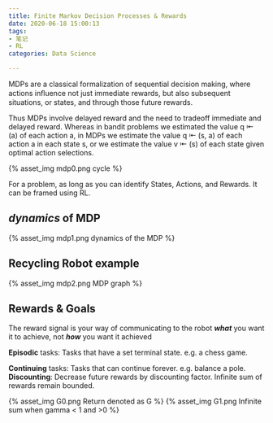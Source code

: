 ```yaml
---
title: Finite Markov Decision Processes & Rewards
date: 2020-06-18 15:00:13
tags: 
- 笔记
- RL
categories: Data Science

---
```


MDPs are a classical formalization of sequential decision making, where actions inﬂuence not just immediate rewards, but also subsequent situations, or states, and through those future rewards. 

Thus MDPs involve delayed reward and the need to tradeoff immediate and delayed reward. Whereas in bandit problems we estimated the value q ⇤ (a) of each action a, in MDPs we estimate the value q ⇤ (s, a) of each action a in each state s, or we estimate the value v ⇤ (s) of each state given optimal action selections. 

{% asset_img mdp0.png cycle %}

For a problem, as long as you can identify States, Actions, and Rewards. It can be framed using RL.

## *dynamics* of MDP
{% asset_img mdp1.png dynamics of the MDP %}

## Recycling Robot example

{% asset_img mdp2.png MDP graph %}

## Rewards & Goals

The reward signal is your way of communicating to the robot ***what*** you want it to achieve, not ***how*** you want it achieved

**Episodic** tasks: Tasks that have a set terminal state. e.g. a chess game.

**Continuing** tasks: Tasks that can continue forever. e.g. balance a pole.
**Discounting**: Decrease future rewards by discounting factor. Infinite sum of rewards remain bounded.

{% asset_img G0.png Return denoted as G %}
{% asset_img G1.png Infinite sum when gamma < 1 and >0 %}
